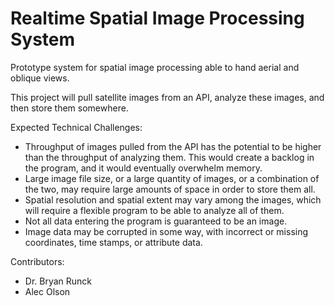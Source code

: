 # Realtime Spatial Image Processing System
Prototype system for spatial image processing able to hand aerial and oblique views.

This project will pull satellite images from an API, analyze these images, and then store them somewhere.

Expected Technical Challenges:
- Throughput of images pulled from the API has the potential to be higher than the throughput of analyzing them. This would create a backlog in the program, and it would eventually overwhelm memory.
- Large image file size, or a large quantity of images, or a combination of the two, may require large amounts of space in order to store them all.
- Spatial resolution and spatial extent may vary among the images, which will require a flexible program to be able to analyze all of them.
- Not all data entering the program is guaranteed to be an image.
- Image data may be corrupted in some way, with incorrect or missing coordinates, time stamps, or attribute data.

Contributors:
- Dr. Bryan Runck
- Alec Olson
